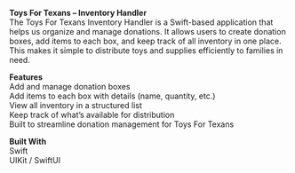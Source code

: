 **Toys For Texans – Inventory Handler**<br>
The Toys For Texans Inventory Handler is a Swift-based application that helps us organize and manage donations. It allows users to create donation boxes, add items to each box, and keep track of all inventory in one place. This makes it simple to distribute toys and supplies efficiently to families in need.

**Features**<br>
Add and manage donation boxes<br>
Add items to each box with details (name, quantity, etc.)<br>
View all inventory in a structured list<br>
Keep track of what’s available for distribution<br>
Built to streamline donation management for Toys For Texans<br>

**Built With**<br>
Swift<br>
UIKit / SwiftUI
